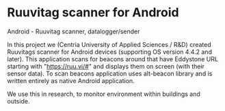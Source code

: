 # Ruuvitag scanner for Android
Android - Ruuvitag scanner, datalogger/sender 

In this project we (Centria University of Applied Sciences / R&D) created Ruuvitags scanner for Android devices (supporting OS version 4.4.2 and later). This application scans for beacons around that have Eddystone URL starting with "https://ruu.vi/#" and displays them on screen (with their sensor data). To scan beacons application uses alt-beacon library and is written entirely as native Android application.

We use this in research, to monitor environment within buildings and outside.

